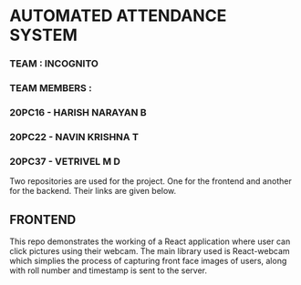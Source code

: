# AUTOMATED ATTENDANCE SYSTEM

### TEAM         : INCOGNITO
### TEAM MEMBERS : 
### 20PC16 - HARISH NARAYAN B
### 20PC22 - NAVIN KRISHNA T
### 20PC37 - VETRIVEL M D


Two repositories are used for the project. One for the frontend and another for the backend. Their links are given below.


## FRONTEND
This repo demonstrates the working of a React application where user can click pictures using their webcam. The main library used is React-webcam which simplies the process of capturing front face images of users, along with roll number and timestamp is sent to the server.
